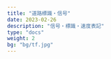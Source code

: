 ```yaml
---
title: "道路標識・信号"
date: 2023-02-26
description: "信号・標識・速度表記"
type: "docs"
weight: 2
bg: "bg/tf.jpg"
---
```



